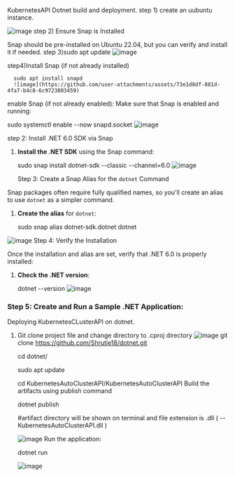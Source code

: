 KubernetesAPI  Dotnet build and deployment.
step 1) create an uubuntu instance.

![image](https://github.com/user-attachments/assets/2e8ddff6-7170-4f00-bab4-d9e22bc89ce6)
step 2) Ensure Snap is Installed

Snap should be pre-installed on Ubuntu 22.04, but you can verify and install it if needed.
step 3)sudo apt update
![image](https://github.com/user-attachments/assets/b16066b0-94a1-40e6-8685-04139b51cda2)

step4)Install Snap (if not already installed)
   
      sudo apt install snapd
      ![image](https://github.com/user-attachments/assets/73e1d8df-881d-4fa7-b4c8-6c9723803459)

      
  enable Snap  (if not already enabled):
   Make sure that Snap is enabled and running:
   
   sudo systemctl enable --now snapd.socket
   ![image](https://github.com/user-attachments/assets/d9b11908-4fa5-4afc-ae5b-f474366d189f)

step 2: Install .NET 6.0 SDK via Snap

1. **Install the .NET SDK** using the Snap command:
   
   sudo snap install dotnet-sdk --classic --channel=6.0
   ![image](https://github.com/user-attachments/assets/b21e25a8-a2c3-4209-a792-20e2d02eb370)

    Step 3: Create a Snap Alias for the `dotnet` Command

Snap packages often require fully qualified names, so you'll create an alias to use `dotnet` as a simpler command.

1. **Create the alias** for `dotnet`:
   
   sudo snap alias dotnet-sdk.dotnet dotnet
   
![image](https://github.com/user-attachments/assets/86cd47b0-7180-4a06-bf67-ce5e3819e80c)
Step 4: Verify the Installation

Once the installation and alias are set, verify that .NET 6.0 is properly installed:

1. **Check the .NET version**:

   dotnet --version
   ![image](https://github.com/user-attachments/assets/56aa0399-508d-4364-ae59-5cd1c351cbb0)
   
### Step 5: Create and Run a Sample .NET Application:

Deploying KubernetesCLusterAPI on dotnet.

1. Git clone project file and change directory to .cproj directory
   ![image](https://github.com/user-attachments/assets/718366af-8d59-42f0-b645-0fcde884f9a7)
    git clone https://github.com/Shrutie18/dotnet.git

   cd dotnet/

   sudo apt update
   
   cd KubernetesAutoClusterAPI/KubernetesAutoClusterAPI
    Build the artifacts using publish command

   dotnet publish

   #artifact directory will be shown on terminal and file extension is .dll ( -- KubernetesAutoClusterAPI.dll )
   
   ![image](https://github.com/user-attachments/assets/6ba9824f-23ab-4ea5-8895-b3b83415f0b0)
   Run the application:

   dotnet run

   ![image](https://github.com/user-attachments/assets/6eddb45d-34fb-46f6-b762-ad522348b6c5)

   

   


   


   
